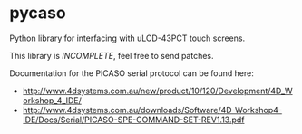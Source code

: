 pycaso
======

Python library for interfacing with uLCD-43PCT touch screens.

This library is *INCOMPLETE*, feel free to send patches.

Documentation for the PICASO serial protocol can be found here:
* http://www.4dsystems.com.au/new/product/10/120/Development/4D_Workshop_4_IDE/
* http://www.4dsystems.com.au/downloads/Software/4D-Workshop4-IDE/Docs/Serial/PICASO-SPE-COMMAND-SET-REV1.13.pdf
